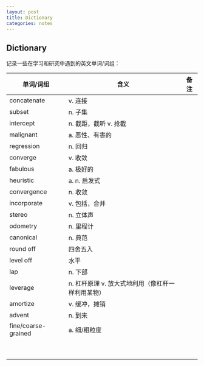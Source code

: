 ```yaml
---
layout: post
title: Dictionary
categories: notes
---
```


## Dictionary

记录一些在学习和研究中遇到的英文单词/词组：

| 单词/词组           | 含义                                              | 备注 |
| ------------------- | ------------------------------------------------- | ---- |
| concatenate         | v. 连接                                           |      |
| subset              | n. 子集                                           |      |
| intercept           | n. 截距，截听 v. 抢截                             |      |
| malignant           | a. 恶性、有害的                                   |      |
| regression          | n. 回归                                           |      |
| converge            | v. 收敛                                           |      |
| fabulous            | a. 极好的                                         |      |
| heuristic           | a. n. 启发式                                      |      |
| convergence         | n. 收敛                                           |      |
| incorporate         | v. 包括，合并                                     |      |
| stereo              | n. 立体声                                         |      |
| odometry            | n. 里程计                                         |      |
| canonical           | n. 典范                                           |      |
| round off           | 四舍五入                                          |      |
| level off           | 水平                                              |      |
| lap                 | n. 下部                                           |      |
| leverage            | n. 杠杆原理 v. 放大式地利用（像杠杆一样利用某物） |      |
| amortize            | v. 缓冲，摊销                                     |      |
| advent              | n. 到来                                           |      |
| fine/coarse-grained | a. 细/粗粒度                                      |      |
|                     |                                                   |      |
|                     |                                                   |      |
|                     |                                                   |      |
|                     |                                                   |      |
|                     |                                                   |      |
|                     |                                                   |      |
|                     |                                                   |      |
|                     |                                                   |      |
|                     |                                                   |      |


